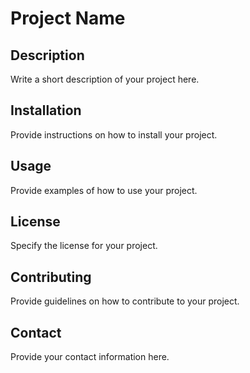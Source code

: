 # Project Name

## Description

Write a short description of your project here.

## Installation

Provide instructions on how to install your project.

## Usage

Provide examples of how to use your project.

## License

Specify the license for your project.

## Contributing

Provide guidelines on how to contribute to your project.

## Contact

Provide your contact information here.